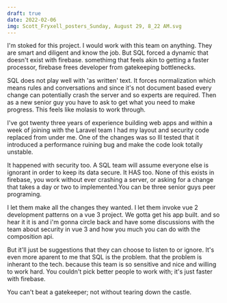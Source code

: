 ```yaml
---
draft: true
date: 2022-02-06
img: Scott_Fryxell_posters_Sunday, August 29, 8_22 AM.svg
---
```


I'm stoked for this project. I would work with this team on anything. They are smart and diligent and know the job. But SQL forced a dynamic that doesn't exist with firebase. somethimg that feels akin to getting a faster processor, firebase frees developer from gatekeeping bottlenecks.

SQL does not play well with 'as written' text. It forces normalization which means rules and conversations and since it's not document based every change can potentially crash the server and so experts are required. Then as a new senior guy you have to ask to get what you need to make progress. This feels like molasis to work through.

I've got twenty three years of experience building web apps and within a week of joining with the Laravel team I had my layout and security code replaced from under me. One of the changes was so Ill tested that it introduced a performance ruining bug and make the code look totally unstable.

It happened with security too. A SQL team will assume everyone else is ignorant in order to keep its data secure. It HAS too. None of this exists in firebase, you work without ever crashing a server, or asking for a change that takes a day or two to implemented.You can be three senior guys peer programing.

I let them make all the changes they wanted. I let them invoke vue 2 development patterns on a vue 3 project. We gotta get his app built. and so hear it it is and i'm gonna circle back and have some discussions with the team about security in vue 3 and how you much you can do with the composition api.

But it'll just be suggestions that they can choose to listen to or ignore. It's even more aparent to me that SQL is the problem. that the problem is inherant to the tech. because this team is so sensitive and nice and willing to work hard. You couldn't pick better people to work with; it's just faster with firebase.

You can't beat a gatekeeper; not without tearing down the castle.
